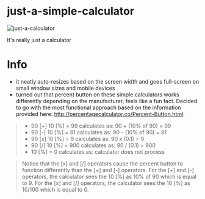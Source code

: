 # just-a-simple-calculator

![just-a-calculator](https://user-images.githubusercontent.com/97133099/155417651-0b60b33f-7e3f-441e-bb33-4589bfea9f1c.gif)

It's really just a calculator

# Info
- it neatly auto-resizes based on the screen width and goes full-screen on small window sizes and mobile devices
- turned out that percent button on these simple calculators works differently depending on the manufacturer, feels like a fun fact. Decided to go with the most functional approach based on the information provided here: http://percentagecalculator.co/Percent-Button.html:
>- 90 [+] 10 [%] = 99 calculates as: 90 + (10% of 90) = 99
>- 90 [-] 10 [%] = 81 calculates as: 90 - (10% of 90) = 81
>- 90 [x] 10 [%] = 9 calculates as: 90 x (0.1) = 9
>- 90 [/] 10 [%] = 900 calculates as: 90 / (0.1) = 900
>- 10 [%] = 0 calculates as: calculator does not process

>Notice that the [x] and [/] operators cause the percent button to function differently than the [+] and [-] operators.
>For the [+] and [-] operators, the calculator sees the 10 [%] as 10% of 90 which is equal to 9.
>For the [x] and [/] operators, the calculator sees the 10 [%] as 10/100 which is equal to 0.
